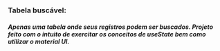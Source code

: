 ### Tabela buscável:
##### Apenas uma tabela onde seus registros podem ser buscados. Projeto feito com o intuito de exercitar os conceitos de useState bem como utilizar o material UI.
